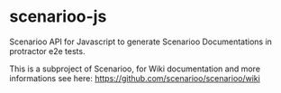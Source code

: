# scenarioo-js

Scenarioo API for Javascript to generate Scenarioo Documentations in protractor e2e tests.

This is a subproject of Scenarioo, for Wiki documentation and more informations see here: https://github.com/scenarioo/scenarioo/wiki

